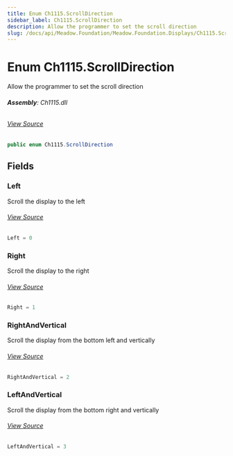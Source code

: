 ```yaml
---
title: Enum Ch1115.ScrollDirection
sidebar_label: Ch1115.ScrollDirection
description: Allow the programmer to set the scroll direction
slug: /docs/api/Meadow.Foundation/Meadow.Foundation.Displays/Ch1115.ScrollDirection
---
```

# Enum Ch1115.ScrollDirection
Allow the programmer to set the scroll direction

###### **Assembly**: Ch1115.dll
###### [View Source](https://github.com/WildernessLabs/Meadow.Foundation.git/blob/develop/Source/Meadow.Foundation.Peripherals/Displays.Ch1115/Driver/Ch1115.Enums.cs#L11)
```csharp title="Declaration"
public enum Ch1115.ScrollDirection
```
## Fields
### Left
Scroll the display to the left
###### [View Source](https://github.com/WildernessLabs/Meadow.Foundation.git/blob/develop/Source/Meadow.Foundation.Peripherals/Displays.Ch1115/Driver/Ch1115.Enums.cs#L16)
```csharp title="Declaration"
Left = 0
```
### Right
Scroll the display to the right
###### [View Source](https://github.com/WildernessLabs/Meadow.Foundation.git/blob/develop/Source/Meadow.Foundation.Peripherals/Displays.Ch1115/Driver/Ch1115.Enums.cs#L20)
```csharp title="Declaration"
Right = 1
```
### RightAndVertical
Scroll the display from the bottom left and vertically
###### [View Source](https://github.com/WildernessLabs/Meadow.Foundation.git/blob/develop/Source/Meadow.Foundation.Peripherals/Displays.Ch1115/Driver/Ch1115.Enums.cs#L24)
```csharp title="Declaration"
RightAndVertical = 2
```
### LeftAndVertical
Scroll the display from the bottom right and vertically
###### [View Source](https://github.com/WildernessLabs/Meadow.Foundation.git/blob/develop/Source/Meadow.Foundation.Peripherals/Displays.Ch1115/Driver/Ch1115.Enums.cs#L28)
```csharp title="Declaration"
LeftAndVertical = 3
```
